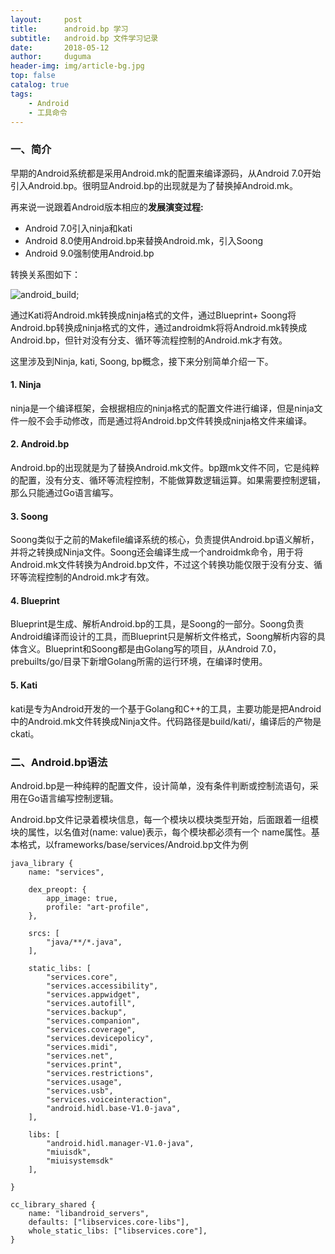 ```yaml
---
layout:     post
title:      android.bp 学习
subtitle:   android.bp 文件学习记录
date:       2018-05-12
author:     duguma
header-img: img/article-bg.jpg
top: false
catalog: true
tags:
    - Android
    - 工具命令
--- 
```


<h3 id="一简介">一、简介</h3>

<p>早期的Android系统都是采用Android.mk的配置来编译源码，从Android 7.0开始引入Android.bp。很明显Android.bp的出现就是为了替换掉Android.mk。</p>

<p>再来说一说跟着Android版本相应的<strong>发展演变过程:</strong></p>

<ul>
  <li>Android 7.0引入ninja和kati</li>
  <li>Android 8.0使用Android.bp来替换Android.mk，引入Soong</li>
  <li>Android 9.0强制使用Android.bp</li>
</ul>

<p>转换关系图如下：</p>

<p><img src="/images/android_bp/android_build.jpg" alt="android_build" />;</p>

<p>通过Kati将Android.mk转换成ninja格式的文件，通过Blueprint+ Soong将Android.bp转换成ninja格式的文件，通过androidmk将将Android.mk转换成Android.bp，但针对没有分支、循环等流程控制的Android.mk才有效。</p>

<p>这里涉及到Ninja, kati, Soong, bp概念，接下来分别简单介绍一下。</p>

<h4 id="1-ninja">1. Ninja</h4>

<p>ninja是一个编译框架，会根据相应的ninja格式的配置文件进行编译，但是ninja文件一般不会手动修改，而是通过将Android.bp文件转换成ninja格文件来编译。</p>

<h4 id="2-androidbp">2. Android.bp</h4>

<p>Android.bp的出现就是为了替换Android.mk文件。bp跟mk文件不同，它是纯粹的配置，没有分支、循环等流程控制，不能做算数逻辑运算。如果需要控制逻辑，那么只能通过Go语言编写。</p>

<h4 id="3-soong">3. Soong</h4>

<p>Soong类似于之前的Makefile编译系统的核心，负责提供Android.bp语义解析，并将之转换成Ninja文件。Soong还会编译生成一个androidmk命令，用于将Android.mk文件转换为Android.bp文件，不过这个转换功能仅限于没有分支、循环等流程控制的Android.mk才有效。</p>

<h4 id="4-blueprint">4. Blueprint</h4>

<p>Blueprint是生成、解析Android.bp的工具，是Soong的一部分。Soong负责Android编译而设计的工具，而Blueprint只是解析文件格式，Soong解析内容的具体含义。Blueprint和Soong都是由Golang写的项目，从Android 7.0，prebuilts/go/目录下新增Golang所需的运行环境，在编译时使用。</p>

<h4 id="5-kati">5. Kati</h4>

<p>kati是专为Android开发的一个基于Golang和C++的工具，主要功能是把Android中的Android.mk文件转换成Ninja文件。代码路径是build/kati/，编译后的产物是ckati。</p>

<h3 id="二androidbp语法">二、Android.bp语法</h3>

<p>Android.bp是一种纯粹的配置文件，设计简单，没有条件判断或控制流语句，采用在Go语言编写控制逻辑。</p>

<p>Android.bp文件记录着模块信息，每一个模块以模块类型开始，后面跟着一组模块的属性，以名值对(name: value)表示，每个模块都必须有一个 name属性。基本格式，以frameworks/base/services/Android.bp文件为例</p>

<pre><code class="language-C">java_library {
    name: "services",

    dex_preopt: {
        app_image: true,
        profile: "art-profile",
    },

    srcs: [
        "java/**/*.java",
    ],

    static_libs: [
        "services.core",
        "services.accessibility",
        "services.appwidget",
        "services.autofill",
        "services.backup",
        "services.companion",
        "services.coverage",
        "services.devicepolicy",
        "services.midi",
        "services.net",
        "services.print",
        "services.restrictions",
        "services.usage",
        "services.usb",
        "services.voiceinteraction",
        "android.hidl.base-V1.0-java",
    ],

    libs: [
        "android.hidl.manager-V1.0-java",
        "miuisdk",
        "miuisystemsdk"
    ],

}

cc_library_shared {
    name: "libandroid_servers",
    defaults: ["libservices.core-libs"],
    whole_static_libs: ["libservices.core"],
}
</code></pre>